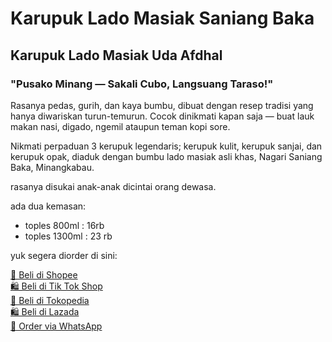 <h1>Karupuk Lado Masiak Saniang Baka</h1>
<h2>  Karupuk Lado Masiak Uda Afdhal</h2>
<h3>"Pusako Minang — Sakali Cubo, Langsuang Taraso!"</h3>

<p>Rasanya pedas, gurih, dan kaya bumbu, dibuat dengan resep tradisi yang hanya diwariskan turun-temurun. Cocok dinikmati kapan saja — buat lauk makan nasi, digado, ngemil ataupun teman kopi sore.

Nikmati perpaduan 3 kerupuk legendaris; kerupuk kulit, kerupuk sanjai, dan kerupuk opak, diaduk dengan bumbu lado masiak asli khas, Nagari Saniang Baka, Minangkabau.

rasanya disukai anak-anak dicintai orang dewasa.

ada dua kemasan:
- toples 800ml : 16rb
- toples 1300ml : 23 rb

yuk segera diorder di sini: </p>
  <a href="https://id.shp.ee/dMFx4cE" class="link-button">🛒 Beli di Shopee</a>
  <br>
  <a href="https://shop-id.tokopedia.com/view/product/1731544081853941338%3Fregion%3DID%26locale%3Did-ID%26source%3Dtiktokseller%26no-cache%3D1%26e%3D1" class="link-button">🛍️ Beli di Tik Tok Shop</a>
  <br>
  <a href="https://www.tokopedia.com/ifia-busana/karupuk-lado-masiak-uda-afdhal-sajian-minang-khas-saniang-baka-lamak-bana-1731544081853941338" class="link-button">🛒 Beli di Tokopedia</a>
  <br>
  <a href="https://s.lazada.co.id/s.ZbqHJ6" class="link-button">🛍 Beli di Lazada</a>
  <br>
  <a href="https://wa.me/6281806384496?text=Halo%2C%20Halo%20kaka...%20saya%20mau%20order%20karupuk%20lado%20masiak%20Uda%20afdhal%20" class="link-button">📱 Order via WhatsApp</a>

